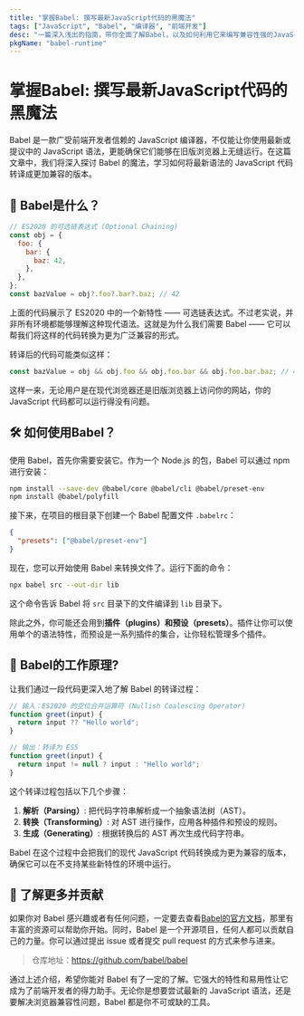 ```yaml
---
title: "掌握Babel: 撰写最新JavaScript代码的黑魔法"
tags: ["JavaScript", "Babel", "编译器", "前端开发"]
desc: "一篇深入浅出的指南，带你全面了解Babel，以及如何利用它来编写兼容性强的JavaScript代码。"
pkgName: "babel-runtime"
---
```


# 掌握Babel: 撰写最新JavaScript代码的黑魔法

Babel 是一款广受前端开发者信赖的 JavaScript 编译器，不仅能让你使用最新或提议中的 JavaScript 语法，更能确保它们能够在旧版浏览器上无缝运行。在这篇文章中，我们将深入探讨 Babel 的魔法，学习如何将最新语法的 JavaScript 代码转译成更加兼容的版本。

## 🚀 Babel是什么？

```javascript
// ES2020 的可选链表达式 (Optional Chaining)
const obj = {
  foo: {
    bar: {
      baz: 42,
    },
  },
};
const bazValue = obj?.foo?.bar?.baz; // 42
```

上面的代码展示了 ES2020 中的一个新特性 —— 可选链表达式。不过老实说，并非所有环境都能够理解这种现代语法。这就是为什么我们需要 Babel —— 它可以帮我们将这样的代码转换为更为广泛兼容的形式。

转译后的代码可能类似这样：

```javascript
const bazValue = obj && obj.foo && obj.foo.bar && obj.foo.bar.baz; // 42
```

这样一来，无论用户是在现代浏览器还是旧版浏览器上访问你的网站，你的 JavaScript 代码都可以运行得没有问题。

## 🛠 如何使用Babel？

使用 Babel，首先你需要安装它。作为一个 Node.js 的包，Babel 可以通过 npm 进行安装：

```bash
npm install --save-dev @babel/core @babel/cli @babel/preset-env
npm install @babel/polyfill
```

接下来，在项目的根目录下创建一个 Babel 配置文件 `.babelrc`：

```json
{
  "presets": ["@babel/preset-env"]
}
```

现在，您可以开始使用 Babel 来转换文件了。运行下面的命令：

```bash
npx babel src --out-dir lib
```

这个命令告诉 Babel 将 `src` 目录下的文件编译到 `lib` 目录下。

除此之外，你可能还会用到**插件（plugins）**和**预设（presets）**。插件让你可以使用单个的语法特性，而预设是一系列插件的集合，让你轻松管理多个插件。

## 🔄 Babel的工作原理?

让我们通过一段代码更深入地了解 Babel 的转译过程：

```javascript
// 输入：ES2020 的空位合并运算符 (Nullish Coalescing Operator)
function greet(input) {
  return input ?? "Hello world";
}

// 输出：转译为 ES5
function greet(input) {
  return input != null ? input : "Hello world";
}
```

这个转译过程包括以下几个步骤：

1. **解析（Parsing）**: 把代码字符串解析成一个抽象语法树（AST）。
2. **转换（Transforming）**: 对 AST 进行操作，应用各种插件和预设的规则。
3. **生成（Generating）**: 根据转换后的 AST 再次生成代码字符串。

Babel 在这个过程中会把我们的现代 JavaScript 代码转换成为更为兼容的版本，确保它可以在不支持某些新特性的环境中运行。

## 🔗 了解更多并贡献

如果你对 Babel 感兴趣或者有任何问题，一定要去查看[Babel的官方文档](https://babeljs.io/)，那里有丰富的资源可以帮助你开始。同时，Babel 是一个开源项目，任何人都可以贡献自己的力量。你可以通过提出 issue 或者提交 pull request 的方式来参与进来。

> 仓库地址：https://github.com/babel/babel

通过上述介绍，希望你能对 Babel 有了一定的了解。它强大的特性和易用性让它成为了前端开发者的得力助手。无论你是想要尝试最新的 JavaScript 语法，还是要解决浏览器兼容性问题，Babel 都是你不可或缺的工具。
